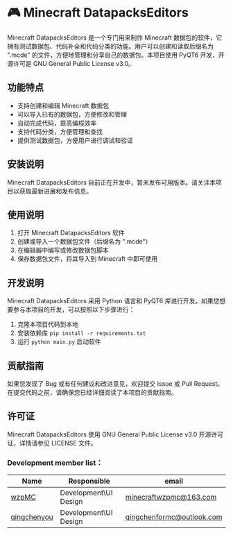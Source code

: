 # 🎮 Minecraft DatapacksEditors

Minecraft DatapacksEditors 是一个专门用来制作 Minecraft 数据包的软件，它拥有测试数据包、代码补全和代码分类的功能。用户可以创建和读取后缀名为 ".mcde" 的文件，方便地管理和分享自己的数据包。本项目使用 PyQT6 开发，开源许可是 GNU General Public License v3.0。

## 功能特点

- 支持创建和编辑 Minecraft 数据包
- 可以导入已有的数据包，方便修改和管理
- 自动完成代码，提高编程效率
- 支持代码分类，方便管理和查找
- 提供测试数据包，方便用户进行调试和验证

## 安装说明

Minecraft DatapacksEditors 目前正在开发中，暂未发布可用版本。请关注本项目以获取最新进展和发布信息。

## 使用说明

1. 打开 Minecraft DatapacksEditors 软件
2. 创建或导入一个数据包文件（后缀名为 ".mcde"）
3. 在编辑器中编写或修改数据包脚本
4. 保存数据包文件，将其导入到 Minecraft 中即可使用

## 开发说明

Minecraft DatapacksEditors 采用 Python 语言和 PyQT6 库进行开发。如果您想要参与本项目的开发，可以按照以下步骤进行：

1. 克隆本项目代码到本地
2. 安装依赖库 `pip install -r requirements.txt`
3. 运行 `python main.py` 启动软件

## 贡献指南

如果您发现了 Bug 或有任何建议和改进意见，欢迎提交 Issue 或 Pull Request。在提交代码之前，请确保您已经详细阅读了本项目的贡献指南。

## 许可证

Minecraft DatapacksEditors 使用 GNU General Public License v3.0 开源许可证，详情请参见 LICENSE 文件。

### Development member list：
| Name                                               | Responsible           | email                     |
|----------------------------------------------------|-----------------------|---------------------------|
| [wzpMC](https://github.com/Wzp-2008)               | Development\UI Design | minecraftwzpmc@163.com    |
| [qingchenyou](https://github.com/qingchenyouforcc) | Development\UI Design | qingchenformc@outlook.com |

